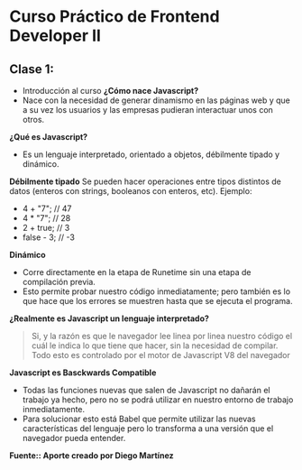 # Curso Práctico de Frontend Developer II

## Clase 1: 
- Introducción al curso 
**¿Cómo nace Javascript?**
- Nace con la necesidad de generar dinamismo en las páginas web y que a su vez los usuarios y las empresas pudieran interactuar unos con otros.

**¿Qué es Javascript?**
- Es un lenguaje interpretado, orientado a objetos, débilmente tipado y dinámico.

**Débilmente tipado**
Se pueden hacer operaciones entre tipos distintos de datos (enteros con strings, booleanos con enteros, etc). Ejemplo:

- 4 + "7"; // 47
- 4 * "7"; // 28
- 2 + true; // 3
- false - 3; // -3

**Dinámico**
- Corre directamente en la etapa de Runetime sin una etapa de compilación previa. 
- Esto permite probar nuestro código inmediatamente; pero también es lo que hace que los errores se muestren hasta que se ejecuta el programa.

**¿Realmente es Javascript un lenguaje interpretado?**
> Si, y la razón es que le navegador lee linea por linea nuestro código el cuál le indica lo que tiene que hacer, sin la necesidad de compilar. 
> Todo esto es controlado por el motor de Javascript V8 del navegador

**Javascript es Basckwards Compatible**
- Todas las funciones nuevas que salen de Javascript no dañarán el trabajo ya hecho, pero no se podrá utilizar en nuestro entorno de trabajo inmediatamente. 
- Para solucionar esto está Babel que permite utilizar las nuevas características del lenguaje pero lo transforma a una versión que el navegador pueda entender.

**Fuente:: Aporte creado por Diego Martínez**